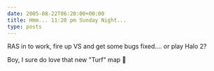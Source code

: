 ```yaml
---
date: 2005-08-22T06:20:00+00:00
title: Hmm... 11:20 pm Sunday Night...
type: posts
---
```

RAS in to work, fire up VS and get some bugs fixed.... or play Halo 2?

Boy, I sure do love that new "Turf" map 🙂
